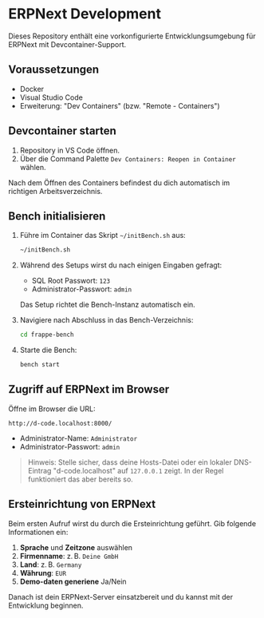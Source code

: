 # ERPNext Development

Dieses Repository enthält eine vorkonfigurierte Entwicklungsumgebung für ERPNext mit Devcontainer-Support.

## Voraussetzungen

- Docker
- Visual Studio Code
- Erweiterung: "Dev Containers" (bzw. "Remote - Containers")

## Devcontainer starten

1. Repository in VS Code öffnen.
2. Über die Command Palette `Dev Containers: Reopen in Container` wählen.

Nach dem Öffnen des Containers befindest du dich automatisch im richtigen Arbeitsverzeichnis.

## Bench initialisieren

1. Führe im Container das Skript `~/initBench.sh` aus:

   ```bash
   ~/initBench.sh
   ```

2. Während des Setups wirst du nach einigen Eingaben gefragt:

   - SQL Root Passwort: `123`
   - Administrator-Passwort: `admin`

   Das Setup richtet die Bench-Instanz automatisch ein.

3. Navigiere nach Abschluss in das Bench-Verzeichnis:

   ```bash
   cd frappe-bench
   ```

4. Starte die Bench:

   ```bash
   bench start
   ```

## Zugriff auf ERPNext im Browser

Öffne im Browser die URL:

```
http://d-code.localhost:8000/
```

   - Administrator-Name: `Administrator`
   - Administrator-Passwort: `admin`

> Hinweis: Stelle sicher, dass deine Hosts-Datei oder ein lokaler DNS-Eintrag "d-code.localhost" auf `127.0.0.1` zeigt. In der Regel funktioniert das aber bereits so.

## Ersteinrichtung von ERPNext

Beim ersten Aufruf wirst du durch die Ersteinrichtung geführt. Gib folgende Informationen ein:

1. **Sprache** und **Zeitzone** auswählen
2. **Firmenname**: z. B. `Deine GmbH`
3. **Land**: z. B. `Germany`
4. **Währung**: `EUR`
5. **Demo-daten generiene** Ja/Nein

Danach ist dein ERPNext-Server einsatzbereit und du kannst mit der Entwicklung beginnen.